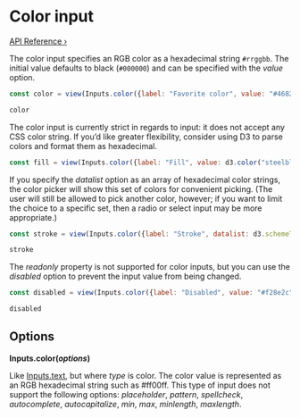 # Color input

[API Reference ›](https://github.com/observablehq/inputs/blob/main/README.md#inputscoloroptions)

The color input specifies an RGB color as a hexadecimal string `#rrggbb`. The initial value defaults to black (`#000000`) and can be specified with the *value* option.

```js echo
const color = view(Inputs.color({label: "Favorite color", value: "#4682b4"}));
```

```js echo
color
```

The color input is currently strict in regards to input: it does not accept any CSS color string. If you’d like greater flexibility, consider using D3 to parse colors and format them as hexadecimal.

```js echo
const fill = view(Inputs.color({label: "Fill", value: d3.color("steelblue").formatHex()}));
```

If you specify the *datalist* option as an array of hexadecimal color strings, the color picker will show this set of colors for convenient picking. (The user will still be allowed to pick another color, however; if you want to limit the choice to a specific set, then a radio or select input may be more appropriate.)

<!-- [TODO] update to the new Observable10 color palette? -->

```js echo
const stroke = view(Inputs.color({label: "Stroke", datalist: d3.schemeTableau10}));
```

```js echo
stroke
```

The *readonly* property is not supported for color inputs, but you can use the *disabled* option to prevent the input value from being changed.

```js echo
const disabled = view(Inputs.color({label: "Disabled", value: "#f28e2c", disabled: true}));
```

```js echo
disabled
```

## Options

**Inputs.color(*options*)**

Like [Inputs.text](./text), but where *type* is color. The color value is represented as an RGB hexadecimal string such as #ff00ff. This type of input does not support the following options: *placeholder*, *pattern*, *spellcheck*, *autocomplete*, *autocapitalize*, *min*, *max*, *minlength*, *maxlength*.